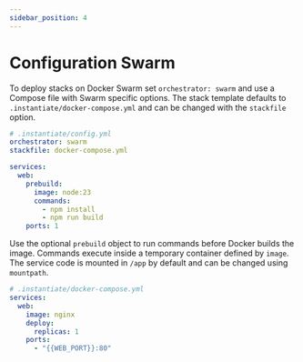 ```yaml
---
sidebar_position: 4
---
```


# Configuration Swarm

To deploy stacks on Docker Swarm set `orchestrator: swarm` and use a Compose file with Swarm specific options. The stack template defaults to `.instantiate/docker-compose.yml` and can be changed with the `stackfile` option.

```yaml
# .instantiate/config.yml
orchestrator: swarm
stackfile: docker-compose.yml

services:
  web:
    prebuild:
      image: node:23
      commands:
        - npm install
        - npm run build
    ports: 1
```

Use the optional `prebuild` object to run commands before Docker builds the image. Commands execute inside a temporary container defined by `image`. The service code is mounted in `/app` by default and can be changed using `mountpath`.

```yaml
# .instantiate/docker-compose.yml
services:
  web:
    image: nginx
    deploy:
      replicas: 1
    ports:
      - "{{WEB_PORT}}:80"
```
